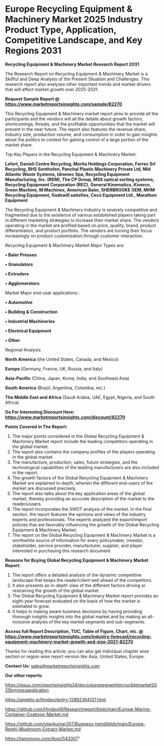 # Europe Recycling Equipment & Machinery Market 2025 Industry Product Type, Application, Competitive Landscape, and Key Regions 2031

<strong>Recycling Equipment & Machinery Market Research Report 2031</strong>

The Research Report on Recycling Equipment & Machinery Market is a Skillful and Deep Analysis of the Present Situation and Challenges. This research report also analyzes other important trends and market drivers that will affect market growth over 2025-2031.

<strong>Request Sample Report @ <a href=https://www.marketreportsinsights.com/sample/82270>https://www.marketreportsinsights.com/sample/82270</a></strong>

This Recycling Equipment & Machinery market report aims to provide all the participants and the vendors will all the details about growth factors, shortcomings, threats, and the profitable opportunities that the market will present in the near future. The report also features the revenue share, industry size, production volume, and consumption in order to gain insights about the politics to contest for gaining control of a large portion of the market share.

Top Key Players in the Recycling Equipment & Machinery Market:

<strong>Lefort, Danieli Centro Recycling, Morita Holdings Corporation, Forrec Srl Recycling, BHS Sonthofen, Panchal Plastic Machinery Private Ltd, Mid Atlantic Waste Systems, Idromec Spa, Recycling Equipment Manufacturing, Inc. (REM), The CP Group, MSS optical sorting systems, Recycling Equipment Corporation (REC), General Kinematics, Kiverco, Green Machine, M Machinex, American Baler, SHERBROOKE OEM, MHM Recycling Equipment, Godswill satisfies, Ceco Equipment Ltd., Marathon Equipment</strong>

The Recycling Equipment & Machinery Industry is severely competitive and fragmented due to the existence of various established players taking part in different marketing strategies to increase their market share. The vendors operating in the market are profiled based on price, quality, brand, product differentiation, and product portfolio. The vendors are turning their focus increasingly on product customization through customer interaction.

Recycling Equipment & Machinery Market Major Types are:

<strong>• Baler Presses

• Granulators

• Extruders

• Agglomerators</strong>

Market Major end-user applications :

<strong>• Automotive

• Building & Construction

• Industrial Machineries

• Electrical Equipment

• Other</strong>

Regional Analysis

</u><strong><b>North America</b></strong> (the United States, Canada, and Mexico)

<strong><b>Europe </b></strong>(Germany, France, UK, Russia, and Italy)

<strong><b>Asia-Pacific</b></strong> (China, Japan, Korea, India, and Southeast Asia)

<strong><b>South America</b></strong> (Brazil, Argentina, Colombia, etc.)

<strong><b>The Middle East and Africa</b></strong> (Saudi Arabia, UAE, Egypt, Nigeria, and South Africa)

<strong>Go For Interesting Discount Here: <a href=https://www.marketreportsinsights.com/discount/82270>https://www.marketreportsinsights.com/discount/82270</a></strong>

<strong>Points Covered in The Report:</strong>
<ol>
  <li>The major points considered in the Global Recycling Equipment & Machinery Market report include the leading competitors operating in the global market.</li>
  <li>The report also contains the company profiles of the players operating in the global market.</li>
  <li>The manufacture, production, sales, future strategies, and the technological capabilities of the leading manufacturers are also included in the report.</li>
  <li>The growth factors of the Global Recycling Equipment & Machinery Market are explained in-depth, wherein the different end-users of the market are discussed precisely.</li>
  <li>The report also talks about the key application areas of the global market, thereby providing an accurate description of the market to the readers/users.</li>
  <li>The report incorporates the SWOT analysis of the market. In the final section, the report features the opinions and views of the industry experts and professionals. The experts analyzed the export/import policies that are favorably influencing the growth of the Global Recycling Equipment & Machinery Market.</li>
  <li>The report on the Global Recycling Equipment & Machinery Market is a worthwhile source of information for every policymaker, investor, stakeholder, service provider, manufacturer, supplier, and player interested in purchasing this research document.</li>
</ol>
<strong>Reasons for Buying Global Recycling Equipment & Machinery Market Report:</strong>

<ol>
  <li>The report offers a detailed analysis of the dynamic competitive landscape that keeps the reader/client well ahead of the competitors.</li>
  <li>It also presents an in-depth view of the different factors driving or restraining the growth of the global market.</li>
  <li>The Global Recycling Equipment & Machinery Market report provides an eight-year forecast evaluated on the basis of how the market is estimated to grow.</li>
  <li>It helps in making aware business decisions by having providing thorough insights insights into the global market and by making an all-inclusive analysis of the key market segments and sub-segments.</li>
</ol>
<strong>Access full Report Description, TOC, Table of Figure, Chart, etc. @ <a href=https://www.marketreportsinsights.com/industry-forecast/recycling-equipment-machinery-market-growth-and-size-2021-82270>https://www.marketreportsinsights.com/industry-forecast/recycling-equipment-machinery-market-growth-and-size-2021-82270</a></strong>


Thanks for reading this article; you can also get individual chapter wise section or region wise report version like Asia, United States, Europe.

<strong>Contact Us:</strong>
sales@marketreportsinsights.com

<strong>Our other reports:</strong>

<a href=https://issuu.com/reportsinsights24/docs/europegraphitecruciblemarket2025bytypesapplication>https://issuu.com/reportsinsights24/docs/europegraphitecruciblemarket2025bytypesapplication</a>

<a href=https://ameblo.jp/hindavi/entry-12892364137.html>https://ameblo.jp/hindavi/entry-12892364137.html</a>

<a href=https://github.com/Hindavii9/Researchreport/blob/main/Europe-Marine-Container-Coatings-Market.md>https://github.com/Hindavii9/Researchreport/blob/main/Europe-Marine-Container-Coatings-Market.md</a>

<a href=https://github.com/vijaykumar207/Business-trend/blob/main/Europe-Reishi-Mushroom-Extract-Market.md>https://github.com/vijaykumar207/Business-trend/blob/main/Europe-Reishi-Mushroom-Extract-Market.md</a>

<a href=https://tanomuno.com/illust/543307>https://tanomuno.com/illust/543307</a>"
